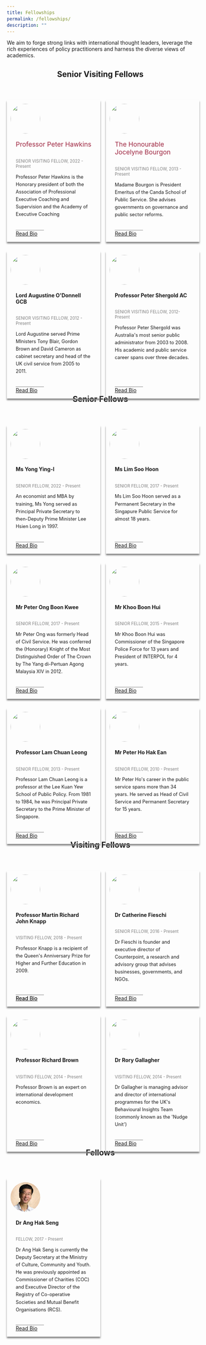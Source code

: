 ```yaml
---
title: Fellowships
permalink: /fellowships/
description: ""
---
```

<style>

	.header-fellows-middle {
		text-align:center;
	
	
	}

	.grid-container {
		display: grid; 
		grid-template-columns: 50% 50%;
		grid-column-gap: 15px;
		margin-bottom: 5%;
	}
	
	.fellow-card {
	
	box-shadow: 0px 4px 4px 0px grey;
	margin-top: 40px;
	position:relative;	
	height: 100%;
	box-sizing: border-box;
	padding: 10px;
	
	
	
	}
	
	.fellowship-card-text {
		
		margin-left: 1em;
		margin-right: 1em;
	}
	
	.fellow-summary {
		font-size:0.9em;
	  line-height: 1.6;
		margin-bottom: 1em;
	}
	
	.card-link {
		border-top: 1px solid grey;
		width:30%;
	  position: absolute;
		bottom: 0;
		margin-bottom: 1em;
		margin-left: 1em;
	 
	
	}
	
	
	
.fellow-duration{
		font-size:0.8em;
		color:grey;
	
	}
	
img {
	width: 80px;
	height: 80px;
	border-radius: 50%;
	}
	
.fellow-name {
	font-size: 1.25em;
	color: #9F2943;
	}
	
	.fellowship-text {
		display: flex;
		flex-direction: column;
	}
	
	<!-- Below is the CSS for the Modal ( Popup )-->
	
	
</style>


<p>We aim to forge strong links with international thought leaders, leverage the rich experiences of policy practitioners and harness the diverse views of academics.</p>

<h2 class="header-fellows-middle">Senior Visiting Fellows</h2>
<div class="grid-container">
	<div class="fellow-card">
<!-- Below is the HTML that is contained inside the card.-->		
		
<div class="fellowship-text">
			<img src="">
		<div class="fellowship-card-text"><p class="fellow-name">Professor Peter Hawkins</p></div>
				<div class="fellowship-card-text"><p class="fellow-duration">SENIOR VISITING FELLOW, 2022 - Present</p></div>
						<div class="fellowship-card-text"><div class="fellow-summary">Professor Peter Hawkins is the Honorary president of both the Association of Professional Executive Coaching and Supervision and the Academy of Executive Coaching</div></div>
								<!--<div class="fellowship-card-text card-link"><a href="#open-modal">Read Bio</a></div>-->
										<!-- Below is the modal (popup)-->
							
</div>
		<div class="card-link"><a href="">Read Bio</a></div>
	</div>
	
<!-- 2nd Senior Fellowship Card Card -->	
<div class="fellow-card">
<div class="fellowship-text">
	<img src="">
			<div class="fellowship-card-text"><p class="fellow-name">The Honourable Jocelyne Bourgon</p></div>
				<div class="fellowship-card-text"><p class="fellow-duration">SENIOR VISITING FELLOW, 2013 - Present</p></div>
						<div class="fellowship-card-text"><div class="fellow-summary">Madame Bourgon is President Emeritus of the Canda School of Public Service. She advises governments on governance and public sector reforms.</div></div>
								
	
</div>
	<div class="card-link"><a href="">Read Bio</a></div>
</div>
</div>
<!-- Second Layer-->
<div class="grid-container">
	<div class="fellow-card">
<!-- Below is the HTML that is contained inside the card.-->		
<div class="fellowship-text">
	<img src="">
			<div class="fellowship-card-text"><h4>Lord Augustine O'Donnell GCB</h4></div>
				<div class="fellowship-card-text"><p class="fellow-duration">SENIOR VISITING FELLOW, 2012 - Present</p></div>
						<div class="fellowship-card-text"><div class="fellow-summary">Lord Augustine served Prime MInisters Tony Blair, Gordon Brown and David Cameron as cabinet secretary and head of the UK civil service from 2005 to 2011.</div></div>
</div>
		<div class="card-link"><a href="">Read Bio</a></div>
</div>



<div class="fellow-card">
<!-- Below is the HTML that is contained inside the card.-->		
<div class="fellowship-text">
	<img src="">
			<div class="fellowship-card-text"><h4>Professor Peter Shergold AC</h4></div>
				<div class="fellowship-card-text"><p class="fellow-duration">SENIOR VISITING FELLOW, 2012- Present</p></div>
						<div class="fellowship-card-text"><div class="fellow-summary">Professor Peter Shergold was Australia's most senior public administrator from 2003 to 2008. His academic and public service career spans over three decades.</div></div>
								
  </div>
		<div class="card-link"><a href="">Read Bio</a></div>
</div>
</div>

	
<!--Start of the Senior Fellows Card-->
<h2 class="header-fellows-middle">Senior Fellows</h2>
<div class="grid-container">

<div class="fellow-card">
<!-- Below is the HTML that is contained inside the card.-->		
	<div class="fellowship-text">
			<img src="">
			<div class="fellowship-card-text"><h4>Ms Yong Ying-I</h4></div>
				<div class="fellowship-card-text"><p class="fellow-duration">SENIOR FELLOW, 2022 - Present</p></div>
						<div class="fellowship-card-text"><div class="fellow-summary">An economist and MBA by training, Ms Yong served as Principal Private Secretary to then-Deputy Prime Minister Lee Hsien Long in 1997.</div></div>
								
  </div>
		<div class="card-link"><a href="">Read Bio</a></div>
</div>
	
	
<div class="fellow-card">
<!-- Below is the HTML that is contained inside the card.-->		
	<div class="fellowship-text">
			<img src="">
			<div class="fellowship-card-text"><h4>Ms Lim Soo Hoon</h4></div>
				<div class="fellowship-card-text"><p class="fellow-duration">SENIOR FELLOW, 2017 - Present</p></div>
						<div class="fellowship-card-text"><div class="fellow-summary">Ms Lim Soo Hoon served as a Permanent Secretary in the Singapure Public Service for almost 18 years.</div></div>
								
  </div>
		<div class="card-link"><a href="">Read Bio</a></div>
</div>
</div>

<!-- Second layer of Senior Fellows-->

<div class="grid-container">

<div class="fellow-card">
<!-- Below is the HTML that is contained inside the card.-->		
	<div class="fellowship-text">
			<img src="">
			<div class="fellowship-card-text"><h4>Mr Peter Ong Boon Kwee</h4></div>
				<div class="fellowship-card-text"><p class="fellow-duration">SENIOR FELLOW, 2017 - Present</p></div>
						<div class="fellowship-card-text"><div class="fellow-summary">Mr Peter Ong was formerly Head of Civil Service. He was conferred the (Honorary) Knight of the Most Distinguished Order of The Crown by The Yang di-Pertuan Agong Malaysia XIV in 2012.</div></div>
								
  </div>
	<div class="card-link"><a href="">Read Bio</a></div>
</div>


<div class="fellow-card">
<!-- Below is the HTML that is contained inside the card.-->		
<div class="fellowship-text">
	<img src="">
			<div class="fellowship-card-text"><h4>Mr Khoo Boon Hui</h4></div>
				<div class="fellowship-card-text"><p class="fellow-duration">SENIOR FELLOW, 2015 - Present</p></div>
						<div class="fellowship-card-text"><div class="fellow-summary">Mr Khoo Boon Hui was Commissioner of the Singapore Police Force for 13 years and President of INTERPOL for 4 years.</div></div>
								
  </div>
		<div class="card-link"><a href="">Read Bio</a></div>
</div>
</div>

<!-- Third layer of Senior Fellows.-->
<div class="grid-container">


<div class="fellow-card">
<!-- Below is the HTML that is contained inside the card.-->		
<div class="fellowship-text">
	<img src="">
			<div class="fellowship-card-text"><h4>Professor Lam Chuan Leong</h4></div>
				<div class="fellowship-card-text"><p class="fellow-duration">SENIOR FELLOW, 2013 - Present</p></div>
						<div class="fellowship-card-text"><div class="fellow-summary">Professor Lam Chuan Leong is a professor at the Lee Kuan Yew School of Public Policy. From 1981 to 1984, he was Principal Private Secretary to the Prime Minister of Singapore.</div></div>
								
  </div>
		<div class="card-link"><a href="">Read Bio</a></div>
</div>


<div class="fellow-card">
<!-- Below is the HTML that is contained inside the card.-->		
<div class="fellowship-text">
	<img src="">
			<div class="fellowship-card-text"><h4>Mr Peter Ho Hak Ean</h4></div>
				<div class="fellowship-card-text"><p class="fellow-duration">SENIOR FELLOW, 2010 - Present</p></div>
						<div class="fellowship-card-text"><div class="fellow-summary">Mr Peter Ho's career in the public service spans more than 34 years. He served as Head of Civil Service and Permanent Secretary for 15 years.</div></div>
								
  </div>
		<div class="card-link"><a href="">Read Bio</a></div>
</div>
</div>

<!-- Start of Visiting fellows.-->

<h2 class="header-fellows-middle">Visiting Fellows</h2>
<div class="grid-container">

<div class="fellow-card">
<!-- Below is the HTML that is contained inside the card.-->		
	<div class="fellowship-text">
			<img src="">
			<div class="fellowship-card-text"><h4>Professor Martin Richard John Knapp</h4></div>
				<div class="fellowship-card-text"><p class="fellow-duration">VISITING FELLOW, 2018 - Present</p></div>
						<div class="fellowship-card-text"><div class="fellow-summary">Professor Knapp is a recipient of the Queen's Anniversary Prize for Higher and Further Education in 2009.</div></div>
								<div class="fellowship-card-text card-link"><a href="#open-modal">Read Bio</a></div>
									
  </div>
		<div class="card-link"><a href="">Read Bio</a></div>
</div>





<div class="fellow-card">
<!-- Below is the HTML that is contained inside the card.-->		
<div class="fellowship-text">
	 <img src="">
			<div class="fellowship-card-text"><h4>Dr Catherine Fieschi</h4></div>
				<div class="fellowship-card-text"><p class="fellow-duration">SENIOR FELLOW, 2016 - Present</p></div>
						<div class="fellowship-card-text"><div class="fellow-summary">Dr Fieschi is founder and executive director of Counterpoint, a research and advisory group that advises businesses, governments, and NGOs.</div></div>
								
  </div>
		<div class="card-link"><a href="">Read Bio</a></div>
</div>
</div>


<!-- Second layer of Visiting Fellows.-->
<div class="grid-container">
<div class="fellow-card">
<!-- Below is the HTML that is contained inside the card.-->		
<div class="fellowship-text">
	<img src="">
			<div class="fellowship-card-text"><h4>Professor Richard Brown</h4></div>
				<div class="fellowship-card-text"><p class="fellow-duration">VISITING FELLOW, 2014 - Present</p></div>
						<div class="fellowship-card-text"><div class="fellow-summary">Professor Brown is an expert on international development economics.</div></div>
								
									
  </div>
		<div class="card-link"><a href="">Read Bio</a></div>
</div>

	
	
<div class="fellow-card">
<!-- Below is the HTML that is contained inside the card.-->		
<div class="fellowship-text">
			<img src="">
			<div class="fellowship-card-text"><h4>Dr Rory Gallagher</h4></div>
				<div class="fellowship-card-text"><p class="fellow-duration">VISITING FELLOW, 2014 - Present</p></div>
						<div class="fellowship-card-text"><div class="fellow-summary">Dr Gallagher is managing advisor and director of international programmes for the UK's Behavioural Insights Team (commonly known as the 'Nudge Unit')</div></div>
								
										
  </div>
		<div class="card-link"><a href="">Read Bio</a></div>
</div>
</div>

<h2 class="header-fellows-middle">Fellows</h2>
<div class="grid-container">


<div class="fellow-card">
<!-- Below is the HTML that is contained inside the card.-->		
<div class="fellowship-text">
		<img src="images/FellowshipImages/fellowships_anghakseng_2x.jpg">
	<div class="fellowship-card-text"><h4>Dr Ang Hak Seng</h4></div>
				<div class="fellowship-card-text"><p class="fellow-duration">FELLOW, 2017 - Present</p></div>
						<div class="fellowship-card-text"><div class="fellow-summary">Dr Ang Hak Seng is currently the Deputy Secretary at the Ministry of Culture, Community and Youth. He was previously appointed as Commissioner of Charities (COC) and Executive Director of the Registry of Co-operative Societies and Mutual Benefit Organisations (RCS).</div>
	</div>
	</div>
	<div class="card-link"><a href="">Read Bio</a></div>
</div>
















</div>